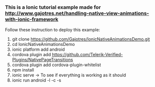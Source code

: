 ### This is a Ionic tutorial example made for http://www.gajotres.net/handling-native-view-animations-with-ionic-framework

Follow these instruction to deploy this example:

1. git clone https://github.com/Gajotres/IonicNativeAnimationsDemo.git
2. cd IonicNativeAnimationsDemo
3. ionic platform add android
4. cordova plugin add https://github.com/Telerik-Verified-Plugins/NativePageTransitions
5. cordova plugin add cordova-plugin-whitelist
6. npm install
7. ionic serve -> To see if everything is working as it should
8. ionic run android -l -c -s